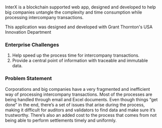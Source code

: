 InterX is a blockchain supported web app, designed and developed to help big companies untangle the complexity and time consumption while processing intercompany transactions. 

This application was designed and developed with Grant Thornton's USA Innovation Department

### Enterprise Challenges
1. Help speed up the process time for intercompany transactions.
2. Provide a central point of information with traceable and immutable data.

### Problem Statement
Corporations and big companies have a very fragmented and inefficient way of processing intercompany transactions. Most of the processes are being handled through email and Excel documents. Even though things “get done” in the end, there’s a set of issues that arise during the process, making it difficult for auditors and validators to find data and make sure it’s trustworthy. There’s also an added cost to the process that comes from not being able to perform settlements timely and uniformly.
